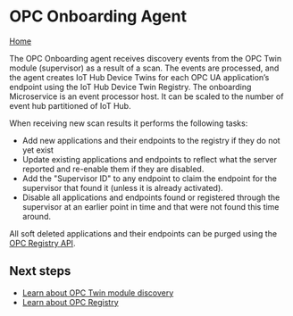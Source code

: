# OPC Onboarding Agent

[Home](../readme.md)

The OPC Onboarding agent receives discovery events from the OPC Twin module (supervisor) as a result of a scan.  The events are processed, and the agent creates IoT Hub Device Twins for each OPC UA application’s endpoint using the IoT Hub Device Twin Registry.  The onboarding Microservice is an event processor host.  It can be scaled to the number of event hub partitioned of IoT Hub.

When receiving new scan results it performs the following tasks:

* Add new applications and their endpoints to the registry if they do not yet exist
* Update existing applications and endpoints to reflect what the server reported and re-enable them if they are disabled.
* Add the "Supervisor ID" to any endpoint to claim the endpoint for the supervisor that found it (unless it is already activated).
* Disable all applications and endpoints found or registered through the supervisor at an earlier point in time and that were not found this time around.  

All soft deleted applications and their endpoints can be purged using the [OPC Registry API](../api/registry/readme.md).

## Next steps

* [Learn about OPC Twin module discovery](../modules/twin.md)
* [Learn about OPC Registry](registry.md)
